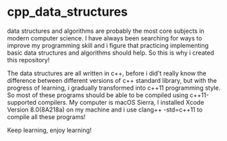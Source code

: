 # cpp_data_structures
data structures and algorithms are probably the most core subjects in modern computer science. I have always been searching for ways to improve my programming skill and i figure that practicing implementing basic data structures and algorithms should help.
So this is why i created this repository!

The data structures are all written in c++, before i did't really know the difference between different versions of c++ standard library, but with the progress of learning, i gradually transformed into c++11 programming style. So most of these programs should be able to be compiled using c++11-supported compilers. My computer is macOS Sierra, I installed Xcode Version 8.0(8A218a) on my machine and i use clang++ -std=c++11 to compile all these programs!


Keep learning, enjoy learning!
